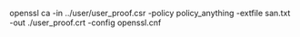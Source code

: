 openssl ca -in ../user/user_proof.csr -policy policy_anything -extfile san.txt -out ./user_proof.crt -config openssl.cnf